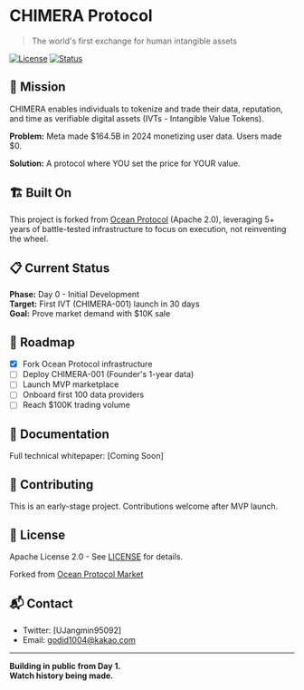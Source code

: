 # CHIMERA Protocol

> The world's first exchange for human intangible assets

[![License](https://img.shields.io/badge/License-Apache%202.0-blue.svg)](LICENSE)
[![Status](https://img.shields.io/badge/Status-Alpha-orange.svg)]()

## 🎯 Mission

CHIMERA enables individuals to tokenize and trade their data, reputation, and time as verifiable digital assets (IVTs - Intangible Value Tokens).

**Problem:** Meta made $164.5B in 2024 monetizing user data. Users made $0.

**Solution:** A protocol where YOU set the price for YOUR value.

## 🏗️ Built On

This project is forked from [Ocean Protocol](https://github.com/oceanprotocol/market) (Apache 2.0), leveraging 5+ years of battle-tested infrastructure to focus on execution, not reinventing the wheel.

## 📋 Current Status

**Phase:** Day 0 - Initial Development  
**Target:** First IVT (CHIMERA-001) launch in 30 days  
**Goal:** Prove market demand with $10K sale

## 🚀 Roadmap

- [x] Fork Ocean Protocol infrastructure
- [ ] Deploy CHIMERA-001 (Founder's 1-year data)
- [ ] Launch MVP marketplace
- [ ] Onboard first 100 data providers
- [ ] Reach $100K trading volume

## 📖 Documentation

Full technical whitepaper: [Coming Soon]

## 🤝 Contributing

This is an early-stage project. Contributions welcome after MVP launch.

## 📄 License

Apache License 2.0 - See [LICENSE](LICENSE) for details.

Forked from [Ocean Protocol Market](https://github.com/oceanprotocol/market)

## 📬 Contact

- Twitter: [UJangmin95092]
- Email: godid1004@kakao.com

---

**Building in public from Day 1.**  
**Watch history being made.**
